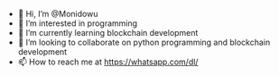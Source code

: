 - 👋 Hi, I’m @Monidowu
- 👀 I’m interested in programming
- 🌱 I’m currently learning blockchain development
- 💞️ I’m looking to collaborate on python programming and blockchain development
- 📫 How to reach me at https://whatsapp.com/dl/



<!---
Monidowu/Monidowu is a ✨ special ✨ repository because its `README.md` (this file) appears on your GitHub profile.
You can click the Preview link to take a look at your changes.
--->
